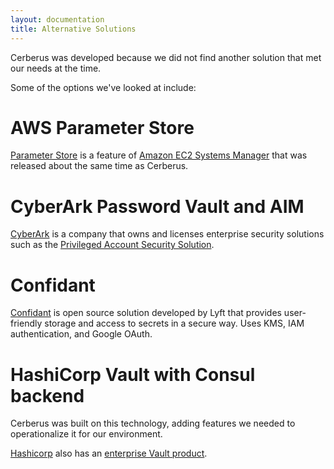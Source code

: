 ```yaml
---
layout: documentation
title: Alternative Solutions
---
```


Cerberus was developed because we did not find another solution that met our needs at the time.

Some of the options we've looked at include:

# AWS Parameter Store

[Parameter Store](https://aws.amazon.com/ec2/systems-manager/parameter-store/) is a feature of [Amazon EC2 Systems Manager](https://aws.amazon.com/ec2/systems-manager/)
that was released about the same time as Cerberus.


# CyberArk Password Vault and AIM

<a target="_blank" onclick="trackOutboundLink('http://www.cyberark.com/')" href="http://www.cyberark.com/">CyberArk</a> is a company that owns and licenses enterprise security solutions such as
the <a target="_blank" onclick="trackOutboundLink('http://www.cyberark.com/products/privileged-account-security-solutions/')" href="http://www.cyberark.com/products/privileged-account-security-solutions/">Privileged Account Security Solution</a>.


# Confidant

<a target="_blank" onclick="trackOutboundLink('https://lyft.github.io/confidant/')" href="https://lyft.github.io/confidant/">Confidant</a> is open source solution developed by Lyft that provides user-friendly 
storage and access to secrets in a secure way.  Uses KMS, IAM authentication, and Google OAuth.


# HashiCorp Vault with Consul backend

Cerberus was built on this technology, adding features we needed to operationalize it for our environment.

<a target="_blank" onclick="trackOutboundLink('https://www.hashicorp.com/')" href="https://www.hashicorp.com/">Hashicorp</a> also has an <a target="_blank" onclick="trackOutboundLink('https://www.hashicorp.com/vault.html')" href="https://www.hashicorp.com/vault.html">enterprise Vault product</a>.
